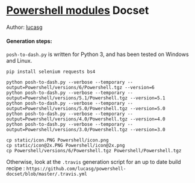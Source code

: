 [Powershell modules][1] Docset
================

Author: [lucasg][2]

#### Generation steps:

`posh-to-dash.py` is written for Python 3, and has been tested on Windows and Linux. 

```
pip install selenium requests bs4

python posh-to-dash.py --verbose --temporary --output=Powershell/versions/6/Powershell.tgz --version=6
python posh-to-dash.py --verbose --temporary --output=Powershell/versions/5.1/Powershell.tgz --version=5.1
python posh-to-dash.py --verbose --temporary --output=Powershell/versions/5.0/Powershell.tgz --version=5.0
python posh-to-dash.py --verbose --temporary --output=Powershell/versions/4.0/Powershell.tgz --version=4.0
python posh-to-dash.py --verbose --temporary --output=Powershell/versions/3.0/Powershell.tgz --version=3.0

cp static/icon.PNG Powershell/icon.png
cp static/icon@2x.PNG Powershell/icon@2x.png
cp Powershell/versions/6/Powershell.tgz Powershell/Powershell.tgz

```

Otherwise, look at the `.travis` generation script for an up to date build recipe : `https://github.com/lucasg/powershell-docset/blob/master/.travis.yml`


[1]: https://docs.microsoft.com/en-us/powershell/module/
[2]: https://github.com/lucasg